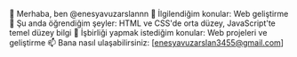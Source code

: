 👋 Merhaba, ben @enesyavuzarslannn
👀 İlgilendiğim konular: Web geliştirme
🌱 Şu anda öğrendiğim şeyler: HTML ve CSS'de orta düzey, JavaScript'te temel düzey bilgi
💞️ İşbirliği yapmak istediğim konular: Web projeleri ve geliştirme
📫 Bana nasıl ulaşabilirsiniz: [enesyavuzarslan3455@gmail.com]

<!---
enesyavuzarslannn/enesyavuzarslannn is a ✨ special ✨ repository because its `README.md` (this file) appears on your GitHub profile.
You can click the Preview link to take a look at your changes.
--->
